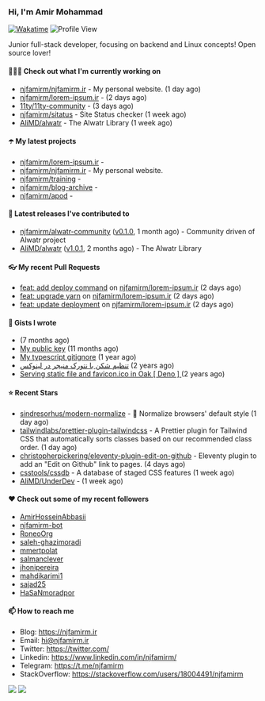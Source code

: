 ### Hi, I'm Amir Mohammad
[![Wakatime](https://wakatime.com/badge/user/68776a95-d771-48a4-a960-90136239e4fd.svg)](https://wakatime.com/@68776a95-d771-48a4-a960-90136239e4fd)
![Profile View](https://komarev.com/ghpvc/?username=njfamirm)

Junior full-stack developer, focusing on backend and Linux concepts!
Open source lover!

#### 👨🏻‍💻 Check out what I'm currently working on

- [njfamirm/njfamirm.ir](https://github.com/njfamirm/njfamirm.ir) - My personal website. (1 day ago)
- [njfamirm/lorem-ipsum.ir](https://github.com/njfamirm/lorem-ipsum.ir) -  (2 days ago)
- [11ty/11ty-community](https://github.com/11ty/11ty-community) -  (3 days ago)
- [njfamirm/sitatus](https://github.com/njfamirm/sitatus) - Site Status checker (1 week ago)
- [AliMD/alwatr](https://github.com/AliMD/alwatr) - The Alwatr Library (1 week ago)

#### ☂️ My latest projects

- [njfamirm/lorem-ipsum.ir](https://github.com/njfamirm/lorem-ipsum.ir) - 
- [njfamirm/njfamirm.ir](https://github.com/njfamirm/njfamirm.ir) - My personal website.
- [njfamirm/training](https://github.com/njfamirm/training) - 
- [njfamirm/blog-archive](https://github.com/njfamirm/blog-archive) - 
- [njfamirm/apod](https://github.com/njfamirm/apod) - 

#### 🎉 Latest releases I've contributed to

- [njfamirm/alwatr-community](https://github.com/njfamirm/alwatr-community) ([v0.1.0](https://github.com/njfamirm/alwatr-community/releases/tag/v0.1.0), 1 month ago) - Community driven of Alwatr project
- [AliMD/alwatr](https://github.com/AliMD/alwatr) ([v1.0.1](https://github.com/AliMD/alwatr/releases/tag/v1.0.1), 2 months ago) - The Alwatr Library

#### 👓 My recent Pull Requests

- [feat: add deploy command](https://github.com/njfamirm/lorem-ipsum.ir/pull/6) on [njfamirm/lorem-ipsum.ir](https://github.com/njfamirm/lorem-ipsum.ir) (2 days ago)
- [feat: upgrade yarn](https://github.com/njfamirm/lorem-ipsum.ir/pull/5) on [njfamirm/lorem-ipsum.ir](https://github.com/njfamirm/lorem-ipsum.ir) (2 days ago)
- [feat: update deployment](https://github.com/njfamirm/lorem-ipsum.ir/pull/4) on [njfamirm/lorem-ipsum.ir](https://github.com/njfamirm/lorem-ipsum.ir) (2 days ago)

#### 📓 Gists I wrote

- [](https://gist.github.com/022d07ecd84e69ad31ef0bcd32d86b59) (7 months ago)
- [My public key](https://gist.github.com/879f720c9ca74a0934ce571b7285ed34) (11 months ago)
- [My typescript gitignore](https://gist.github.com/6a40b1912daab3f91a02a7b53f3f76c3) (1 year ago)
- [تنظیم شکن با نتورک منیجر در لینوکس](https://gist.github.com/cc40c344e89bdcdf77085cbf1fc05162) (2 years ago)
- [Serving static file and favicon.ico in Oak [ Deno ] ](https://gist.github.com/9bcaca2b6a672e729c099193b4aafe9f) (2 years ago)

#### ⭐ Recent Stars

- [sindresorhus/modern-normalize](https://github.com/sindresorhus/modern-normalize) - 🐒 Normalize browsers&#39; default style (1 day ago)
- [tailwindlabs/prettier-plugin-tailwindcss](https://github.com/tailwindlabs/prettier-plugin-tailwindcss) - A Prettier plugin for Tailwind CSS that automatically sorts classes based on our recommended class order. (1 day ago)
- [christopherpickering/eleventy-plugin-edit-on-github](https://github.com/christopherpickering/eleventy-plugin-edit-on-github) - Eleventy plugin to add an &#34;Edit on Github&#34; link to pages. (4 days ago)
- [csstools/cssdb](https://github.com/csstools/cssdb) - A database of staged CSS features (1 week ago)
- [AliMD/UnderDev](https://github.com/AliMD/UnderDev) -  (1 week ago)

#### ♥️ Check out some of my recent followers

- [AmirHosseinAbbasii](https://github.com/AmirHosseinAbbasii)
- [njfamirm-bot](https://github.com/njfamirm-bot)
- [RoneoOrg](https://github.com/RoneoOrg)
- [saleh-ghazimoradi](https://github.com/saleh-ghazimoradi)
- [mmertpolat](https://github.com/mmertpolat)
- [salmanclever](https://github.com/salmanclever)
- [jhonipereira](https://github.com/jhonipereira)
- [mahdikarimi1](https://github.com/mahdikarimi1)
- [sajad25](https://github.com/sajad25)
- [HaSaNmoradpor](https://github.com/HaSaNmoradpor)

#### 📫 How to reach me

- Blog: https://njfamirm.ir
- Email: hi@njfamirm.ir
- Twitter: https://twitter.com/
- Linkedin: https://www.linkedin.com/in/njfamirm/
- Telegram: https://t.me/njfamirm
- StackOverflow: https://stackoverflow.com/users/18004491/njfamirm

![](http://github-profile-summary-cards.vercel.app/api/cards/profile-details?username=njfamirm&theme=transparent)
![](https://github-profile-summary-cards.vercel.app/api/cards/productive-time?username=njfamirm&theme=transparent&utcOffset=3.50)
